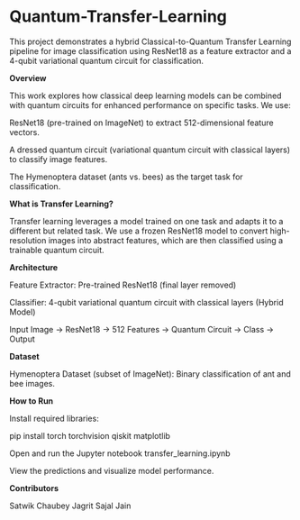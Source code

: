 # Quantum-Transfer-Learning
This project demonstrates a hybrid Classical-to-Quantum Transfer Learning pipeline for image classification using ResNet18 as a feature extractor and a 4-qubit variational quantum circuit for classification.

**Overview**

This work explores how classical deep learning models can be combined with quantum circuits for enhanced performance on specific tasks. We use:

ResNet18 (pre-trained on ImageNet) to extract 512-dimensional feature vectors.

A dressed quantum circuit (variational quantum circuit with classical layers) to classify image features.

The Hymenoptera dataset (ants vs. bees) as the target task for classification.

**What is Transfer Learning?**

Transfer learning leverages a model trained on one task and adapts it to a different but related task. We use a frozen ResNet18 model to convert high-resolution images into abstract features, which are then classified using a trainable quantum circuit.

**Architecture**

Feature Extractor: Pre-trained ResNet18 (final layer removed)

Classifier: 4-qubit variational quantum circuit with classical layers (Hybrid Model)

Input Image → ResNet18 → 512 Features → Quantum Circuit → Class → Output

**Dataset**

Hymenoptera Dataset (subset of ImageNet): Binary classification of ant and bee images.

**How to Run**

Install required libraries:

pip install torch torchvision qiskit matplotlib

Open and run the Jupyter notebook transfer_learning.ipynb

View the predictions and visualize model performance.

**Contributors**

Satwik Chaubey
Jagrit
Sajal Jain

